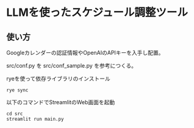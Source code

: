 # LLMを使ったスケジュール調整ツール

## 使い方

Googleカレンダーの認証情報やOpenAIのAPIキーを入手し配置。

src/conf.py を src/conf_sample.py を参考につくる。

ryeを使って依存ライブラリのインストール

```
rye sync
```

以下のコマンドでStreamlitのWeb画面を起動

```
cd src
streamlit run main.py
```
